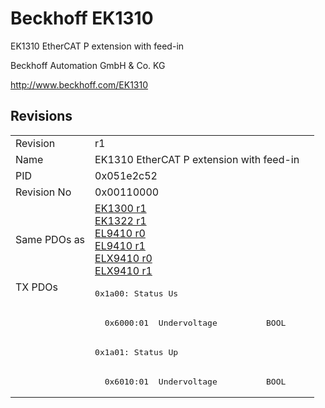 # Beckhoff EK1310

EK1310 EtherCAT P extension with feed-in

Beckhoff Automation GmbH & Co. KG

http://www.beckhoff.com/EK1310

## Revisions
<table>
<tr >
<td>Revision</td>
<td><div class="foo">r1</div></td>
</tr>
<tr >
<td>Name</td>
<td><div class="foo">EK1310 EtherCAT P extension with feed-in</div></td>
</tr>
<tr >
<td>PID</td>
<td><div class="foo">0x051e2c52</div></td>
</tr>
<tr >
<td>Revision No</td>
<td>0x00110000</td>
</tr>
<tr >
<td>Same PDOs as</td>
<td><a href="EK1300">EK1300 r1</a><br/><a href="EK1322">EK1322 r1</a><br/><a href="EL9410">EL9410 r0</a><br/><a href="EL9410">EL9410 r1</a><br/><a href="ELX9410">ELX9410 r0</a><br/><a href="ELX9410">ELX9410 r1</a></td>
</tr>
<tr class="txpdo pdosection">
<td rowspan=4 valign=top>TX PDOs</td>
<td><pre>0x1a00: Status Us</pre></td>
<td></td>
</tr>
<tr class="txpdo">
<td><pre>  0x6000:01  Undervoltage          BOOL</pre></td>
</tr>
<tr class="txpdo pdosection">
<td><pre>0x1a01: Status Up</pre></td>
</tr>
<tr class="txpdo">
<td><pre>  0x6010:01  Undervoltage          BOOL</pre></td>
</tr>
</table>
